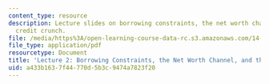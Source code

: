 ```yaml
---
content_type: resource
description: Lecture slides on borrowing constraints, the net worth channel, and the
  credit crunch.
file: /media/https%3A/open-learning-course-data-rc.s3.amazonaws.com/14-09-financial-crises-january-iap-2016/a433b1637f44770d5b3c9474a7823f20_MIT14_09IAP16_lec2_edit.pdf
file_type: application/pdf
resourcetype: Document
title: 'Lecture 2: Borrowing Constraints, the Net Worth Channel, and the Credit Crunch'
uid: a433b163-7f44-770d-5b3c-9474a7823f20
---
```

